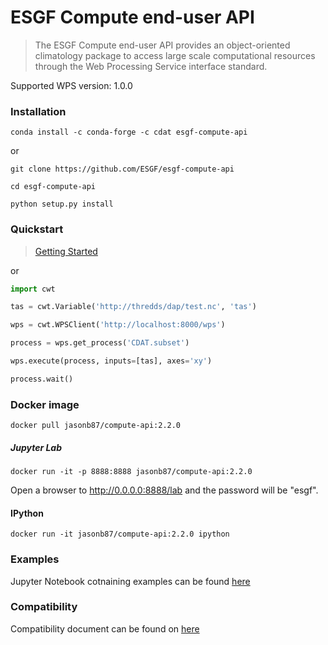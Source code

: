 # ESGF Compute end-user API

> The ESGF Compute end-user API provides an object-oriented climatology package
to access large scale computational resources through the Web Processing
Service interface standard.

Supported WPS version: 1.0.0

### Installation

```
conda install -c conda-forge -c cdat esgf-compute-api
```

or

```
git clone https://github.com/ESGF/esgf-compute-api

cd esgf-compute-api

python setup.py install
```


### Quickstart

> [Getting Started](examples/getting_started.ipynb)

or

```python
import cwt

tas = cwt.Variable('http://thredds/dap/test.nc', 'tas')

wps = cwt.WPSClient('http://localhost:8000/wps')

process = wps.get_process('CDAT.subset')

wps.execute(process, inputs=[tas], axes='xy')

process.wait()
```

### Docker image

```
docker pull jasonb87/compute-api:2.2.0
```

##### Jupyter Lab

```
docker run -it -p 8888:8888 jasonb87/compute-api:2.2.0
```

Open a browser to http://0.0.0.0:8888/lab and the password will be "esgf".

#### IPython
```
docker run -it jasonb87/compute-api:2.2.0 ipython
```

### Examples

Jupyter Notebook cotnaining examples can be found [here](examples/)

### Compatibility

Compatibility document can be found on [here](docs/source/cwt.compat.rst)
